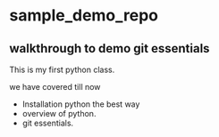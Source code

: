 # sample_demo_repo

## walkthrough to demo git essentials 


This is my first python class.

we have covered till now
- Installation python the best way
- overview of python.
- git essentials.
